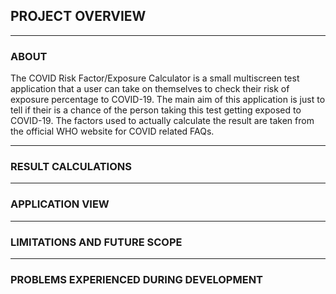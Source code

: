 ## PROJECT OVERVIEW

---

### ABOUT 

The COVID Risk Factor/Exposure Calculator is a small multiscreen test application that a user can take on themselves to check their risk of exposure percentage to COVID-19. The main aim of this application is just to tell if their is a chance of the person taking this test getting exposed to COVID-19. The factors used to actually calculate the result are taken from the official WHO website for COVID related FAQs.  

---

### RESULT CALCULATIONS

---

### APPLICATION VIEW

---

### LIMITATIONS AND FUTURE SCOPE

---

### PROBLEMS EXPERIENCED DURING DEVELOPMENT

